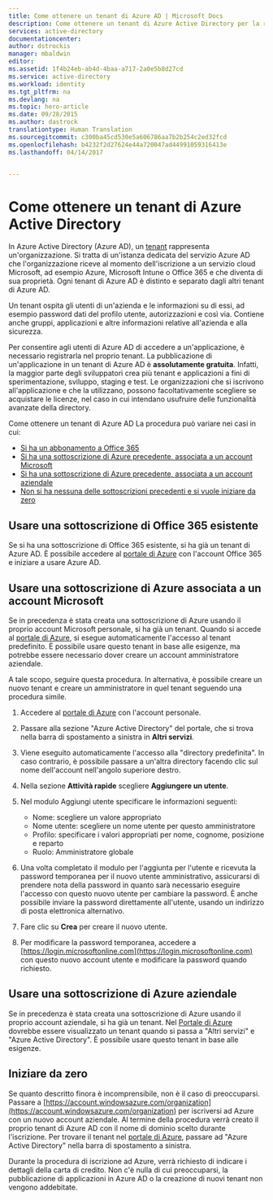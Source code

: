 ```yaml
---
title: Come ottenere un tenant di Azure AD | Microsoft Docs
description: Come ottenere un tenant di Azure Active Directory per la registrazione e la creazione di applicazioni.
services: active-directory
documentationcenter: 
author: dstrockis
manager: mbaldwin
editor: 
ms.assetid: 1f4b24eb-ab4d-4baa-a717-2a0e5b8d27cd
ms.service: active-directory
ms.workload: identity
ms.tgt_pltfrm: na
ms.devlang: na
ms.topic: hero-article
ms.date: 09/28/2015
ms.author: dastrock
translationtype: Human Translation
ms.sourcegitcommit: c300ba45cd530e5a606786aa7b2b254c2ed32fcd
ms.openlocfilehash: b4232f2d27624e44a720047ad44991059316413e
ms.lasthandoff: 04/14/2017


---
```

# <a name="how-to-get-an-azure-active-directory-tenant"></a>Come ottenere un tenant di Azure Active Directory
In Azure Active Directory (Azure AD), un [tenant](https://msdn.microsoft.com/library/azure/jj573650.aspx#BKMK_WhatIsAnAzureADTenant) rappresenta un'organizzazione.  Si tratta di un'istanza dedicata del servizio Azure AD che l'organizzazione riceve al momento dell'iscrizione a un servizio cloud Microsoft, ad esempio Azure, Microsoft Intune o Office 365 e che diventa di sua proprietà.  Ogni tenant di Azure AD è distinto e separato dagli altri tenant di Azure AD.  

Un tenant ospita gli utenti di un'azienda e le informazioni su di essi, ad esempio password dati del profilo utente, autorizzazioni e così via.  Contiene anche gruppi, applicazioni e altre informazioni relative all'azienda e alla sicurezza.

Per consentire agli utenti di Azure AD di accedere a un'applicazione, è necessario registrarla nel proprio tenant.  La pubblicazione di un'applicazione in un tenant di Azure AD è **assolutamente gratuita**.  Infatti, la maggior parte degli sviluppatori crea più tenant e applicazioni a fini di sperimentazione, sviluppo, staging e test.  Le organizzazioni che si iscrivono all'applicazione e che la utilizzano, possono facoltativamente scegliere se acquistare le licenze, nel caso in cui intendano usufruire delle funzionalità avanzate della directory.

Come ottenere un tenant di Azure AD  La procedura può variare nei casi in cui:

* [Si ha un abbonamento a Office 365](#use-an-existing-office-365-subscription)
* [Si ha una sottoscrizione di Azure precedente, associata a un account Microsoft](#use-an-msa-azure-subscription)
* [Si ha una sottoscrizione di Azure precedente, associata a un account aziendale](#use-an-organizational-azure-subscription)
* [Non si ha nessuna delle sottoscrizioni precedenti e si vuole iniziare da zero](#start-from-scratch)

## <a name="use-an-existing-office-365-subscription"></a>Usare una sottoscrizione di Office 365 esistente
Se si ha una sottoscrizione di Office 365 esistente, si ha già un tenant di Azure AD. È possibile accedere al [portale di Azure](https://portal.azure.com) con l'account Office 365 e iniziare a usare Azure AD.

## <a name="use-an-msa-azure-subscription"></a>Usare una sottoscrizione di Azure associata a un account Microsoft
Se in precedenza è stata creata una sottoscrizione di Azure usando il proprio account Microsoft personale, si ha già un tenant.  Quando si accede al [portale di Azure](https://portal.azure.com), si esegue automaticamente l'accesso al tenant predefinito. È possibile usare questo tenant in base alle esigenze, ma potrebbe essere necessario dover creare un account amministratore aziendale.

A tale scopo, seguire questa procedura.  In alternativa, è possibile creare un nuovo tenant e creare un amministratore in quel tenant seguendo una procedura simile.

1. Accedere al [portale di Azure](https://portal.azure.com) con l'account personale.
2. Passare alla sezione "Azure Active Directory" del portale, che si trova nella barra di spostamento a sinistra in **Altri servizi**.
3. Viene eseguito automaticamente l'accesso alla "directory predefinita". In caso contrario, è possibile passare a un'altra directory facendo clic sul nome dell'account nell'angolo superiore destro.
4. Nella sezione **Attività rapide** scegliere **Aggiungere un utente**.
5. Nel modulo Aggiungi utente specificare le informazioni seguenti:

   * Nome: scegliere un valore appropriato
   * Nome utente: scegliere un nome utente per questo amministratore
   * Profilo: specificare i valori appropriati per nome, cognome, posizione e reparto
   * Ruolo: Amministratore globale
6. Una volta completato il modulo per l'aggiunta per l'utente e ricevuta la password temporanea per il nuovo utente amministrativo, assicurarsi di prendere nota della password in quanto sarà necessario eseguire l'accesso con questo nuovo utente per cambiare la password. È anche possibile inviare la password direttamente all'utente, usando un indirizzo di posta elettronica alternativo.
7. Fare clic su **Crea** per creare il nuovo utente.
8. Per modificare la password temporanea, accedere a [https://login.microsoftonline.com](https://login.microsoftonline.com) con questo nuovo account utente e modificare la password quando richiesto.

## <a name="use-an-organizational-azure-subscription"></a>Usare una sottoscrizione di Azure aziendale
Se in precedenza è stata creata una sottoscrizione di Azure usando il proprio account aziendale, si ha già un tenant.  Nel [Portale di Azure](https://portal.azure.com) dovrebbe essere visualizzato un tenant quando si passa a "Altri servizi" e "Azure Active Directory".  È possibile usare questo tenant in base alle esigenze.

## <a name="start-from-scratch"></a>Iniziare da zero
Se quanto descritto finora è incomprensibile, non è il caso di preoccuparsi.  Passare a [https://account.windowsazure.com/organization](https://account.windowsazure.com/organization) per iscriversi ad Azure con un nuovo account aziendale.  Al termine della procedura verrà creato il proprio tenant di Azure AD con il nome di dominio scelto durante l'iscrizione.  Per trovare il tenant nel [portale di Azure](https://portal.azure.com), passare ad "Azure Active Directory" nella barra di spostamento a sinistra.

Durante la procedura di iscrizione ad Azure, verrà richiesto di indicare i dettagli della carta di credito.  Non c'è nulla di cui preoccuparsi, la pubblicazione di applicazioni in Azure AD o la creazione di nuovi tenant non vengono addebitate.

